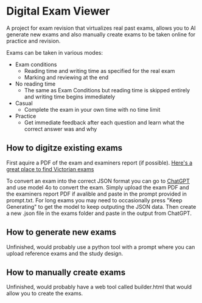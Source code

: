 # Digital Exam Viewer
A project for exam revision that virtualizes real past exams, allows you to AI generate new exams and also manually create exams to be taken online for practice and revision.

Exams can be taken in various modes:
- Exam conditions
    - Reading time and writing time as specified for the real exam
    - Marking and reviewing at the end
- No reading time
    - The same as Exam Conditions but reading time is skipped entirely and writing time begins immediately
- Casual
    - Complete the exam in your own time with no time limit
- Practice
    - Get immediate feedback after each question and learn what the correct answer was and why

## How to digitze existing exams
First aquire a PDF of the exam and examiners report (if possible). [Here's a great place to find Victorian exams](https://atar.rocks/vce/)

To convert an exam into the correct JSON format you can go to [ChatGPT](https://chatgpt.com/) and use model 4o to convert the exam. Simply upload the exam PDF and the examiners report PDF if avalible and paste in the prompt provided in prompt.txt. For long exams you may need to occasionally press "Keep Generating" to get the model to keep outputing the JSON data. Then create a new .json file in the exams folder and paste in the output from ChatGPT.

## How to generate new exams
Unfinished, would probably use a python tool with a prompt where you can upload reference exams and the study design.

## How to manually create exams
Unfinished, would probably have a web tool called builder.html that would allow you to create the exams.